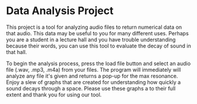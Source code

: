 # Data Analysis Project
This project is a tool for analyzing audio files to return numerical data on that audio. This data may be useful to you
for many different uses. Perhaps you are a student in a lecture hall and you have trouble understanding because their
words, you can use this tool to evaluate the decay of sound in that hall.

To begin the analysis process, press the load file button and select an audio file (.wav, .mp3, .m4a) from your files. 
The program will immediately will analyze any file it's given and returns a pop-up for the max resonance. Enjoy a slew
of graphs that are created for understanding how quickly a sound decays through a space. Please use these graphs a to 
their full extent and thank you for using our tool.